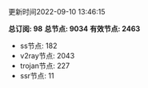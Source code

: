 更新时间2022-09-10 13:46:15

**总订阅: 98**
**总节点: 9034**
**有效节点: 2463**
- ss节点: 182
- v2ray节点: 2043
- trojan节点: 227
- ssr节点: 11

